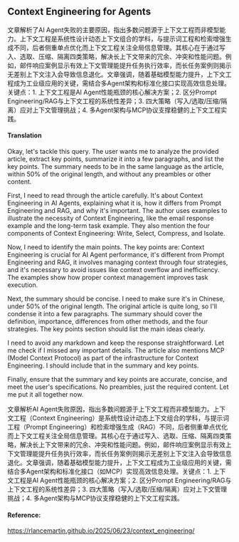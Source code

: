 ## Context Engineering for Agents

<think>
</think>

文章解析了AI Agent失败的主要原因，指出多数问题源于上下文工程而非模型能力。上下文工程是系统性设计动态上下文组合的学科，与提示词工程和检索增强生成不同，后者侧重单点优化而上下文工程关注全局信息管理。其核心在于通过写入、选取、压缩、隔离四类策略，解决长上下文带来的冗余、冲突和性能问题。例如，邮件响应案例显示有效上下文管理能提升任务执行效率，而长任务案例则揭示无差别上下文注入会导致信息退化。文章强调，随着基础模型能力提升，上下文工程成为工业级应用的关键，需结合多Agent架构和标准化接口实现高效信息处理。关键点：1. 上下文工程是AI Agent性能瓶颈的核心解决方案；2. 区分Prompt Engineering/RAG与上下文工程的系统性差异；3. 四大策略（写入/选取/压缩/隔离）应对上下文管理挑战；4. 多Agent架构与MCP协议支撑稳健的上下文工程实践。

#### Translation 

<think>
Okay, let's tackle this query. The user wants me to analyze the provided article, extract key points, summarize it into a few paragraphs, and list the key points. The summary needs to be in the same language as the article, within 50% of the original length, and without any preambles or other content.

First, I need to read through the article carefully. It's about Context Engineering in AI Agents, explaining what it is, how it differs from Prompt Engineering and RAG, and why it's important. The author uses examples to illustrate the necessity of Context Engineering, like the email response example and the long-term task example. They also mention the four components of Context Engineering: Write, Select, Compress, and Isolate.

Now, I need to identify the main points. The key points are: Context Engineering is crucial for AI Agent performance, it's different from Prompt Engineering and RAG, it involves managing context through four strategies, and it's necessary to avoid issues like context overflow and inefficiency. The examples show how proper context management improves task execution.

Next, the summary should be concise. I need to make sure it's in Chinese, under 50% of the original length. The original article is quite long, so I'll condense it into a few paragraphs. The summary should cover the definition, importance, differences from other methods, and the four strategies. The key points section should list the main ideas clearly.

I need to avoid any markdown and keep the response straightforward. Let me check if I missed any important details. The article also mentions MCP (Model Context Protocol) as part of the infrastructure for Context Engineering. I should include that in the summary and key points.

Finally, ensure that the summary and key points are accurate, concise, and meet the user's specifications. No preambles, just the required content. Let me put it all together now.
</think>

文章解析AI Agent失败原因，指出多数问题源于上下文工程而非模型能力。上下文工程（Context Engineering）是系统性设计动态上下文组合的学科，与提示词工程（Prompt Engineering）和检索增强生成（RAG）不同，后者侧重单点优化而上下文工程关注全局信息管理。其核心在于通过写入、选取、压缩、隔离四类策略，解决长上下文带来的冗余、冲突和性能问题。例如，邮件响应案例显示有效上下文管理能提升任务执行效率，而长任务案例则揭示无差别上下文注入会导致信息退化。文章强调，随着基础模型能力提升，上下文工程成为工业级应用的关键，需结合多Agent架构和标准化接口（如MCP）实现高效信息处理。关键点：1. 上下文工程是AI Agent性能瓶颈的核心解决方案；2. 区分Prompt Engineering/RAG与上下文工程的系统性差异；3. 四大策略（写入/选取/压缩/隔离）应对上下文管理挑战；4. 多Agent架构与MCP协议支撑稳健的上下文工程实践。

#### Reference: 

https://rlancemartin.github.io/2025/06/23/context_engineering/